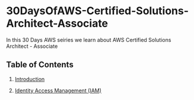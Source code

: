 # 30DaysOfAWS-Certified-Solutions-Architect-Associate
In this 30 Days AWS seiries we learn about AWS Certified Solutions Architect - Associate


## Table of Contents
1. <a href="#introduction">Introduction</a>

2. <a href="#identity-access-management-iam">Identity Access Management (IAM)</a>
